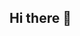 ## Hi there 👋

<!--
**AriseOverlord/AriseOverlord** is a ✨ _special_ ✨ repository because its `README.md` (this file) appears on your GitHub profile.

- 🌱 I’m currently learning AI technology.
Love innovate technology, DevOPS and AI. I hope that every guest of this profile will become my valued ally. I am ready for new acquaintances, knowledge and discoveries!
